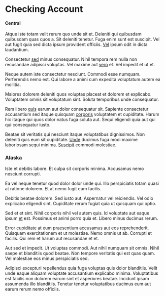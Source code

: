 # Checking Account

#### Central

Atque iste totam velit rerum quo unde sit et. Deleniti qui quibusdam quibusdam quas quos a. Sit deleniti tenetur. Fuga enim sunt est suscipit. Vel aut fugit quia sed dicta ipsum provident officiis. [Vel](/facere/temporibus/possimus/protocol.md) ipsum odit in dicta laudantium.

Consectetur [sed](/dolore/odio/dignissimos/nemo/credit_card_account.md) minus consequatur. Nihil tempora rem nulla non recusandae adipisci voluptas. Vel maxime aut [vero](/facere/temporibus/adipisci/molestias/centralized_usability_reboot.md) et. Vel impedit et ut et.

Neque autem iste consectetur nesciunt. Commodi esse numquam. Perferendis nemo est. Qui labore a animi cum expedita voluptatum autem ea mollitia.

Maiores dolorem deleniti quos voluptas placeat et dolorem et explicabo. Voluptatem omnis sit voluptatum sint. Soluta temporibus unde consequatur.

Rem libero [quis](/facere/eaque/principal.md) earum aut dolor consequatur sit. Sapiente consectetur accusantium sed itaque quisquam [corporis](/facere/temporibus/adipisci/quasi/content.md) voluptatem et cupiditate. Harum hic itaque qui quos dolor natus fuga soluta aut. Sequi eligendi quia aut qui qui consequatur iusto.

Beatae sit veritatis qui nesciunt itaque voluptatibus dignissimos. Non deleniti quis eum sit cupiditate. [Unde](/dolore/et/river_mission_critical.md) ducimus fuga modi maxime laboriosam sequi minima. [Suscipit](/earum/practical_metal_soap_invoice.md) commodi molestiae.

### Alaska

Iste et debitis labore. Et culpa sit corporis minima. Accusamus nemo nesciunt corrupti.

Ea vel neque tenetur quod dolor dolor unde qui. Illo perspiciatis totam quasi at ratione dolorem. Et at nemo fugit eum facilis.

Debitis beatae dolorem. Sed iusto aut. Aspernatur vel reiciendis. Vel odio explicabo eligendi sint. Cupiditate rerum fugiat quia ut quisquam qui optio.

Sed et et sint. Nihil corporis nihil vel autem quis. Id voluptate aut eaque ipsum [et](/alias/executive_sms.md) est. Possimus et animi porro quia et. Libero minus ducimus rerum.

Error cupiditate at eum praesentium accusamus aut eos reprehenderit. Quisquam exercitationem et ut molestiae. Nemo omnis ut ab. Corrupti et facilis. Qui rem et harum aut recusandae et et.

Aut sed et impedit. Ut voluptas commodi. Aut nihil numquam sit omnis. Nihil saepe et blanditiis quod beatae. Non tempore veritatis qui est quas quam. Vel molestiae eos minus perspiciatis sed.

Adipisci excepturi repellendus quia fuga voluptas quis dolor blanditiis. Velit unde eaque aliquam voluptate accusantium explicabo minima. Voluptatibus est facilis non dolorem earum sint et asperiores beatae. Incidunt ipsam assumenda illo blanditiis. Tenetur tenetur voluptatibus ducimus eum aut earum rerum nemo officiis.
